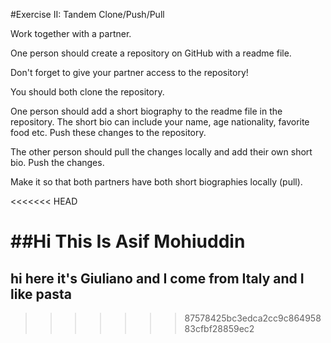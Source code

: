 #Exercise II: Tandem Clone/Push/Pull

Work together with a partner.

One person should create a repository on GitHub with a readme file.

Don't forget to give your partner access to the repository!

You should both clone the repository.

One person should add a short biography to the readme file in the repository. The short bio can include your name, age nationality, favorite food etc. Push these changes to the repository.

The other person should pull the changes locally and add their own short bio. Push the changes.

Make it so that both partners have both short biographies locally (pull).

<<<<<<< HEAD

##Hi This Is Asif Mohiuddin 
=======
## hi here it's Giuliano and I come from Italy and I like pasta
>>>>>>> 87578425bc3edca2cc9c86495883cfbf28859ec2
